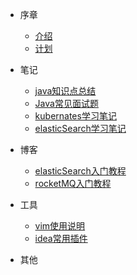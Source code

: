 * 序章
  * [介绍](foreword/介绍.md)
  * [计划](foreword/计划.md)

* 笔记
  * [java知识点总结](notes/java知识点总结.md)
  * [Java常见面试题](notes/java常见面试题.md)
  * [kubernates学习笔记](notes/kubernates学习笔记.md)
  * [elasticSearch学习笔记](notes/elasticSearch学习笔记.md)

* 博客
  * [elasticSearch入门教程](blog/elasticSearch入门教程.md)
  * [rocketMQ入门教程](blog/rocketMQ入门教程.md)

* 工具
  * [vim使用说明](tool/vim使用说明.md)
  * [idea常用插件](tool/idea常用插件.md)

* 其他